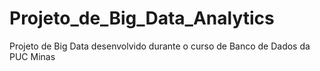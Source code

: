 # Projeto_de_Big_Data_Analytics
Projeto de Big Data desenvolvido durante o curso de Banco de Dados da PUC Minas
